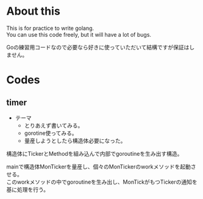 # About this

This is for practice to write golang.  
You can use this code freely, but it will have a lot of bugs.

Goの練習用コードなので必要なら好きに使っていただいて結構ですが保証はしません。

# Codes

## timer

* テーマ
  * とりあえず書いてみる。
  * gorotine使ってみる。 
  * 量産しようとしたら構造体必要になった。

構造体にTickerとMethodを組み込んで内部でgoroutineを生み出す構造。

mainで構造体MonTickerを量産し、個々のMonTickerのworkメソッドを起動させる。  
このworkメソッドの中でgoroutineを生み出し、MonTickがもつTickerの通知を基に処理を行う。

